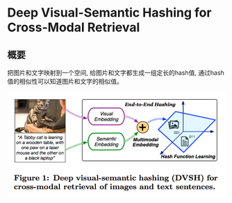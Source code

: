 # Deep Visual-Semantic Hashing for Cross-Modal Retrieval

## 概要

把图片和文字映射到一个空间, 给图片和文字都生成一组定长的hash值, 通过hash值的相似性可以知道图片和文字的相似值。

![](12_dvsh.png)
